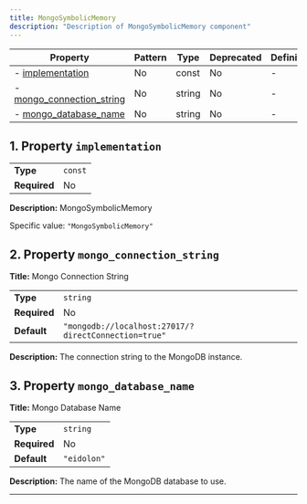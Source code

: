```yaml
---
title: MongoSymbolicMemory
description: "Description of MongoSymbolicMemory component"
---
```


| Property                                               | Pattern | Type   | Deprecated | Definition | Title/Description       |
| ------------------------------------------------------ | ------- | ------ | ---------- | ---------- | ----------------------- |
| - [implementation](#implementation )                   | No      | const  | No         | -          | MongoSymbolicMemory     |
| - [mongo_connection_string](#mongo_connection_string ) | No      | string | No         | -          | Mongo Connection String |
| - [mongo_database_name](#mongo_database_name )         | No      | string | No         | -          | Mongo Database Name     |

## <a name="implementation"></a>1. Property `implementation`

|              |         |
| ------------ | ------- |
| **Type**     | `const` |
| **Required** | No      |

**Description:** MongoSymbolicMemory

Specific value: `"MongoSymbolicMemory"`

## <a name="mongo_connection_string"></a>2. Property `mongo_connection_string`

**Title:** Mongo Connection String

|              |                                                      |
| ------------ | ---------------------------------------------------- |
| **Type**     | `string`                                             |
| **Required** | No                                                   |
| **Default**  | `"mongodb://localhost:27017/?directConnection=true"` |

**Description:** The connection string to the MongoDB instance.

## <a name="mongo_database_name"></a>3. Property `mongo_database_name`

**Title:** Mongo Database Name

|              |             |
| ------------ | ----------- |
| **Type**     | `string`    |
| **Required** | No          |
| **Default**  | `"eidolon"` |

**Description:** The name of the MongoDB database to use.

----------------------------------------------------------------------------------------------------------------------------
